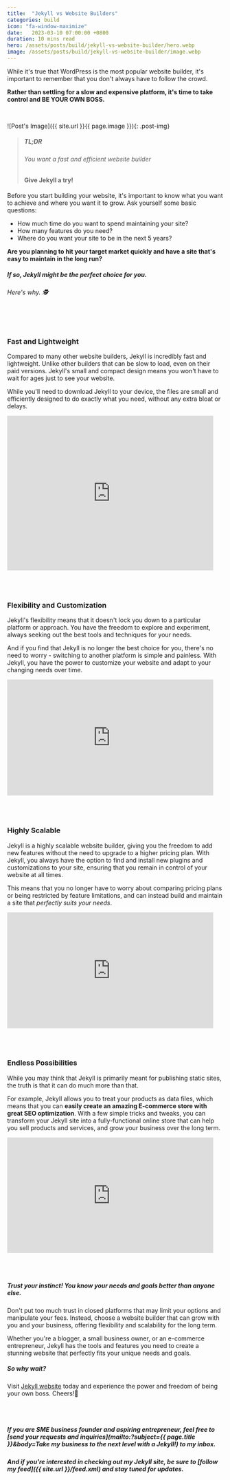 ```yaml
---
title:  "Jekyll vs Website Builders"
categories: build
icon: "fa-window-maximize"
date:   2023-03-10 07:00:00 +0800
duration: 10 mins read
hero: /assets/posts/build/jekyll-vs-website-builder/hero.webp
image: /assets/posts/build/jekyll-vs-website-builder/image.webp
---
```


While it's true that WordPress is the most popular website builder, it's important to remember that you don't always have to follow the crowd. 

**Rather than settling for a slow and expensive platform, it's time to take control and BE YOUR OWN BOSS.**

<br/>

![Post's Image]({{ site.url }}{{ page.image }}){: .post-img}


<!---
    Post Opening
-->
>##### TL;DR 
>###### You want a fast and efficient website builder 
>#### Give Jekyll a try!

Before you start building your website, it's important to know what you want to achieve and where you want it to grow. Ask yourself some basic questions: 
- How much time do you want to spend maintaining your site? 
- How many features do you need? 
- Where do you want your site to be in the next 5 years?

**Are you planning to hit your target market quickly and have a site that's easy to maintain in the long run?**

##### If so, Jekyll might be the perfect choice for you.

###### Here's why. 🕵️

<br/><br/>


<!---
    1st Section
-->
### Fast and Lightweight

Compared to many other website builders, Jekyll is incredibly fast and lightweight. Unlike other builders that can be slow to load, even on their paid versions. Jekyll's small and compact design means you won't have to wait for ages just to see your website. 

While you'll need to download Jekyll to your device, the files are small and efficiently designed to do exactly what you need, without any extra bloat or delays.

<iframe src="https://giphy.com/embed/5xuE75slgj1n3Wvxhs" width="480" height="360" frameBorder="0" class="giphy-embed" allowFullScreen style="pointer-events:none;"></iframe>

<br/><br/>


<!---
    2nd Section
-->
### Flexibility and Customization

Jekyll's flexibility means that it doesn't lock you down to a particular platform or approach. You have the freedom to explore and experiment, always seeking out the best tools and techniques for your needs. 

And if you find that Jekyll is no longer the best choice for you, there's no need to worry - switching to another platform is simple and painless. With Jekyll, you have the power to customize your website and adapt to your changing needs over time.

<iframe src="https://giphy.com/embed/20vNgw8rAFk1qv4vCv" width="480" height="270" frameBorder="0" class="giphy-embed" allowFullScreen style="pointer-events:none;"></iframe>

<br/><br/>


<!---
    3rd Section
-->
### Highly Scalable

Jekyll is a highly scalable website builder, giving you the freedom to add new features without the need to upgrade to a higher pricing plan. With Jekyll, you always have the option to find and install new plugins and customizations to your site, ensuring that you remain in control of your website at all times. 

This means that you no longer have to worry about comparing pricing plans or being restricted by feature limitations, and can instead build and maintain a site that _perfectly suits your needs_.

<iframe src="https://giphy.com/embed/7JvlHfd7C2GDr7zfZF" width="480" height="270" frameBorder="0" class="giphy-embed" allowFullScreen style="pointer-events:none;"></iframe>

<br/><br/>


<!---
    4th Section
-->
### Endless Possibilities

While you may think that Jekyll is primarily meant for publishing static sites, the truth is that it can do much more than that. 

For example, Jekyll allows you to treat your products as data files, which means that you can **easily create an amazing E-commerce store with great SEO optimization**. With a few simple tricks and tweaks, you can transform your Jekyll site into a fully-functional online store that can help you sell products and services, and grow your business over the long term.

<iframe src="https://giphy.com/embed/lqRu0AbfzcpMJlmT2I" width="480" height="269" frameBorder="0" class="giphy-embed" allowFullScreen style="pointer-events:none;"></iframe>

<br/><br/>


<!---
    Post Closing
-->
##### Trust your instinct! You know your needs and goals better than anyone else.

Don't put too much trust in closed platforms that may limit your options and manipulate your fees. Instead, choose a website builder that can grow with you and your business, offering flexibility and scalability for the long term.

Whether you're a blogger, a small business owner, or an e-commerce entrepreneur, Jekyll has the tools and features you need to create a stunning website that perfectly fits your unique needs and goals. 

##### So why wait? 

Visit [Jekyll website](https://jekyllrb.com/) today and experience the power and freedom of being your own boss. Cheers!🥂

<br/><br/>


##### If you are SME business founder and aspiring entrepreneur, feel free to [send your requests and inquiries](mailto:?subject={{ page.title }}&amp;body=Take my business to the next level with a Jekyll!) to my inbox.

##### And if you're interested in checking out my Jekyll site, be sure to [follow my feed]({{ site.url }}/feed.xml) and stay tuned for updates. 



